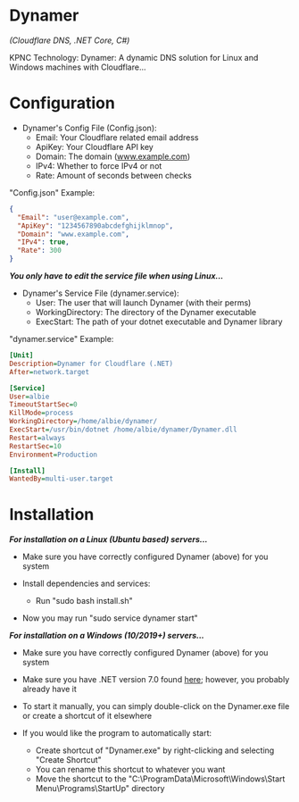 # Dynamer

*(Cloudflare DNS, .NET Core, C#)*

KPNC Technology: Dynamer: A dynamic DNS solution for Linux and Windows machines with Cloudflare...

# Configuration

- Dynamer's Config File (Config.json):
	- Email: Your Cloudflare related email address
  - ApiKey: Your Cloudflare API key
  - Domain: The domain (www.example.com)
  - IPv4: Whether to force IPv4 or not
  - Rate: Amount of seconds between checks

"Config.json" Example:
```json
{
  "Email": "user@example.com",
  "ApiKey": "1234567890abcdefghijklmnop",
  "Domain": "www.example.com",
  "IPv4": true,
  "Rate": 300
}
```

__*You only have to edit the service file when using Linux...*__

- Dynamer's Service File (dynamer.service):
	- User: The user that will launch Dynamer (with their perms)
  - WorkingDirectory: The directory of the Dynamer executable
  - ExecStart: The path of your dotnet executable and Dynamer library

"dynamer.service" Example:
```ini
[Unit]
Description=Dynamer for Cloudflare (.NET)
After=network.target

[Service]
User=albie
TimeoutStartSec=0
KillMode=process
WorkingDirectory=/home/albie/dynamer/
ExecStart=/usr/bin/dotnet /home/albie/dynamer/Dynamer.dll
Restart=always
RestartSec=10
Environment=Production

[Install]
WantedBy=multi-user.target
```

# Installation

__*For installation on a Linux (Ubuntu based) servers...*__

- Make sure you have correctly configured Dynamer (above) for you system

- Install dependencies and services:
	- Run "sudo bash install.sh"

- Now you may run "sudo service dynamer start"

__*For installation on a Windows (10/2019+) servers...*__

- Make sure you have correctly configured Dynamer (above) for you system

- Make sure you have .NET version 7.0 found [here](https://dotnet.microsoft.com/en-us/download/dotnet); however, you probably already have it

- To start it manually, you can simply double-click on the Dynamer.exe file or create a shortcut of it elsewhere

- If you would like the program to automatically start:
	- Create shortcut of "Dynamer.exe" by right-clicking and selecting "Create Shortcut"
	- You can rename this shortcut to whatever you want
	- Move the shortcut to the "C:\ProgramData\Microsoft\Windows\Start Menu\Programs\StartUp" directory
